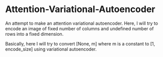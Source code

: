 # Attention-Variational-Autoencoder
An attempt to make an attention variational autoencoder. Here, I will try to encode an image of fixed number of columns and undefined number of rows into a fixed dimension.

Basically, here I will try to convert [None, m] where m is a constant to [1, encode_size] using variational autoencoder.


